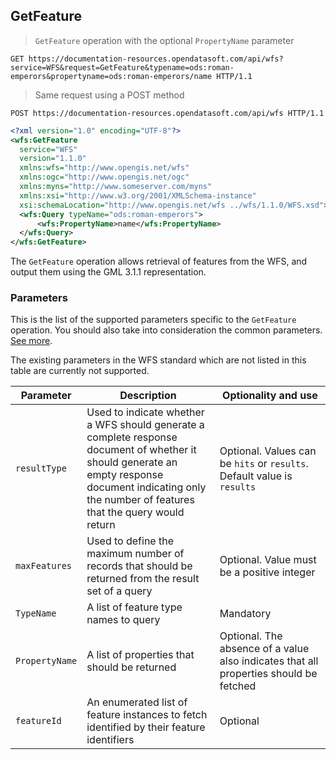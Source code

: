 ## GetFeature

> `GetFeature` operation with the optional `PropertyName` parameter

```http
GET https://documentation-resources.opendatasoft.com/api/wfs?service=WFS&request=GetFeature&typename=ods:roman-emperors&propertyname=ods:roman-emperors/name HTTP/1.1
```

> Same request using a POST method

```http
POST https://documentation-resources.opendatasoft.com/api/wfs HTTP/1.1
```

```xml
<?xml version="1.0" encoding="UTF-8"?>
<wfs:GetFeature
  service="WFS"
  version="1.1.0"
  xmlns:wfs="http://www.opengis.net/wfs"
  xmlns:ogc="http://www.opengis.net/ogc"
  xmlns:myns="http://www.someserver.com/myns"
  xmlns:xsi="http://www.w3.org/2001/XMLSchema-instance"
  xsi:schemaLocation="http://www.opengis.net/wfs ../wfs/1.1.0/WFS.xsd">
  <wfs:Query typeName="ods:roman-emperors">
      <wfs:PropertyName>name</wfs:PropertyName>
  </wfs:Query>
</wfs:GetFeature>
```

The `GetFeature` operation allows retrieval of features from the WFS, and output them using the GML 3.1.1
representation.

### Parameters

This is the list of the supported parameters specific to the `GetFeature` operation. You should also take into
consideration the common parameters. [See more](#parameters).

The existing parameters in the WFS standard which are not listed in this table are currently not supported.

Parameter | Description | Optionality and use
--------- | ----------- | -------------------
`resultType` | Used to indicate whether a WFS should generate a complete response document of whether it should generate an <br> empty response document indicating only the number of features that the query would return | Optional. Values can be `hits` or `results`. Default value is `results`
`maxFeatures` | Used to define the maximum number of records that should be returned from the result set of a query | Optional. Value must be a positive integer
`TypeName` | A list of feature type names to query | Mandatory
`PropertyName` | A list of properties that should be returned | Optional. The absence of a value also indicates that all properties should be fetched
`featureId` | An enumerated list of feature instances to fetch identified by their feature identifiers | Optional
